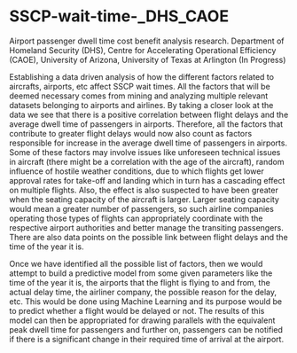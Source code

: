 # SSCP-wait-time-_DHS_CAOE
Airport passenger dwell time cost benefit analysis research. Department of Homeland Security (DHS), Centre for Accelerating Operational Efficiency (CAOE), University of Arizona, University of Texas at Arlington (In Progress)

Establishing a data driven analysis of how the different factors related to aircrafts, airports, etc affect SSCP wait times. All the factors that will be deemed necessary comes from mining and analyzing multiple relevant datasets belonging to airports and airlines.
By taking a closer look at the data we see that there is a positive correlation between flight delays and the average dwell time of passengers in airports. Therefore, all the factors that contribute to greater flight delays would now also count as factors responsible for increase in the average dwell time of passengers in airports. Some of these factors may involve issues like unforeseen technical issues in aircraft (there might be a correlation with the age of the aircraft), random influence of hostile weather conditions, due to which flights get lower approval rates for take-off and landing which in turn has a cascading effect on multiple flights. Also, the effect is also suspected to have been greater when the seating capacity of the aircraft is larger. Larger seating capacity would mean a greater number of passengers, so such airline companies operating those types of flights can appropriately coordinate with the respective airport authorities and better manage the transiting passengers. There are also data points on the possible link between flight delays and the time of the year it is.
 
Once we have identified all the possible list of factors, then we would attempt to build a predictive model from some given parameters like the time of the year it is, the airports that the flight is flying to and from, the actual delay time, the airliner company, the possible reason for the delay, etc. This would be done using Machine Learning and its purpose would be to predict whether a flight would be delayed or not. The results of this model can then be appropriated for drawing parallels with the equivalent peak dwell time for passengers and further on, passengers can be notified if there is a significant change in their required time of arrival at the airport. 
